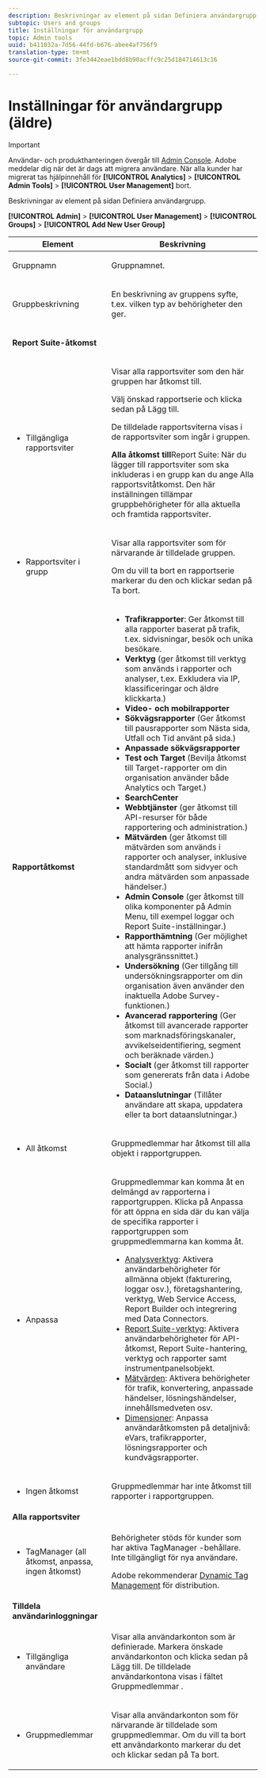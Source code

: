 ```yaml
---
description: Beskrivningar av element på sidan Definiera användargrupp.
subtopic: Users and groups
title: Inställningar för användargrupp
topic: Admin tools
uuid: b411032a-7d56-44fd-b676-abee4af756f9
translation-type: tm+mt
source-git-commit: 3fe3442eae1bdd8b90acffc9c25d184714613c16

---
```



# Inställningar för användargrupp (äldre)

>[!IMPORTANT]
>
>Användar- och produkthanteringen övergår till [Admin Console](https://helpx.adobe.com/se/enterprise/using/admin-console.html). Adobe meddelar dig när det är dags att migrera användare. När alla kunder har migrerat tas hjälpinnehåll för **[!UICONTROL Analytics]** > **[!UICONTROL Admin Tools]** > **[!UICONTROL User Management]** bort.

Beskrivningar av element på sidan Definiera användargrupp.

**[!UICONTROL Admin]** > **[!UICONTROL User Management]** > **[!UICONTROL Groups]** > **[!UICONTROL Add New User Group]**

<table id="table_85E9EBF7984545C780631D6C2090BD99"> 
 <thead> 
  <tr> 
   <th colname="col1" class="entry"> Element </th> 
   <th colname="col2" class="entry"> Beskrivning </th> 
  </tr> 
 </thead>
 <tbody> 
  <tr> 
   <td colname="col1"> <p>Gruppnamn </p> </td> 
   <td colname="col2"> <p>Gruppnamnet. </p> </td> 
  </tr> 
  <tr> 
   <td colname="col1"> <p>Gruppbeskrivning </p> </td> 
   <td colname="col2"> <p>En beskrivning av gruppens syfte, t.ex. vilken typ av behörigheter den ger. </p> </td> 
  </tr> 
  <tr> 
   <td colname="col1"> <p><b>Report Suite-åtkomst</b> </p> </td> 
   <td colname="col2"> </td> 
  </tr> 
  <tr> 
   <td colname="col1"> <p> 
     <ul id="ul_62D4A028A1194E02B2F0D364D01E741C"> 
      <li id="li_11ADAD0A625046409B4FCCEF1D14E1E6">Tillgängliga rapportsviter </li> 
     </ul> </p> </td> 
   <td colname="col2"> <p>Visar alla rapportsviter som den här gruppen har åtkomst till. </p> <p>Välj önskad rapportserie och klicka sedan på <span class="uicontrol"> Lägg till</span>. </p> <p>De tilldelade rapportsviterna visas i de <span class="wintitle"> rapportsviter som ingår i gruppen</span>. </p> <p><b>Alla åtkomst till</b>Report Suite: När du lägger till rapportsviter som ska inkluderas i en grupp kan du ange <span class="uicontrol"> Alla rapportsvitåtkomst</span>. Den här inställningen tillämpar gruppbehörigheter för alla aktuella och framtida rapportsviter. </p> </td> 
  </tr> 
  <tr> 
   <td colname="col1"> <p> 
     <ul id="ul_2615D113681C402E8F6B2A844B402626"> 
      <li id="li_6E04FC6AE26F4052835EF3AE51CDE2E3">Rapportsviter i grupp </li> 
     </ul> </p> </td> 
   <td colname="col2"> <p>Visar alla rapportsviter som för närvarande är tilldelade gruppen. </p> <p>Om du vill ta bort en rapportserie markerar du den och klickar sedan på <span class="uicontrol"> Ta bort</span>. </p> </td> 
  </tr> 
  <tr> 
   <td colname="col1"> <p><b>Rapportåtkomst</b> </p> </td> 
   <td colname="col2"> 
    <draft-comment> 
     <p> 
      <ul id="ul_81ABB1701BEC44ECB548F98EB818F83B"> 
       <li id="li_FCE10A56AF904C9CBCE24AC91025639C"><b>Trafikrapporter</b>: Ger åtkomst till alla rapporter baserat på trafik, t.ex. sidvisningar, besök och unika besökare. </li> 
       <li id="li_2742B7A661FC45F496DFFBBB6CE675DE"><b>Verktyg</b> (ger åtkomst till verktyg som används i rapporter och analyser, t.ex. Exkludera via IP, klassificeringar och äldre klickkarta.) </li> 
       <li id="li_88D54C31211B4A38B46FF64651718865"><b>Video- och mobilrapporter</b> </li> 
       <li id="li_DBC756832B52433DA6467EA8AEC02DBA"><b>Sökvägsrapporter</b> (Ger åtkomst till pausrapporter som Nästa sida, Utfall och Tid använt på sida.) </li> 
       <li id="li_D0B1B964C071441EAEC919DD7CC08E3D"><b>Anpassade sökvägsrapporter</b> </li> 
       <li id="li_D63F60FF2DD2418A876B53404634D12D"><b>Test och Target </b>(Bevilja åtkomst till Target-rapporter om din organisation använder både Analytics och Target.) </li> 
       <li id="li_03CE1718D51049D596DB061932D97506"><b>SearchCenter</b> </li> 
       <li id="li_78AB0BCEDBA946718F90B6D7AB52CB80"><b>Webbtjänster </b>(ger åtkomst till API-resurser för både rapportering och administration.) </li> 
       <li id="li_DCA83780F6214AF1A82255BC977744F1"><b>Mätvärden</b> (ger åtkomst till mätvärden som används i rapporter och analyser, inklusive standardmått som sidvyer och andra mätvärden som anpassade händelser.)</li> 
       <li id="li_A200E3CED33D4B15BFD30CBDD930912C"><b>Admin Console </b>(ger åtkomst till olika komponenter på Admin Menu, till exempel loggar och Report Suite-inställningar.) </li> 
       <li id="li_CF3FA04D402A47618401633BA8583010"><b>Rapporthämtning</b> (Ger möjlighet att hämta rapporter inifrån analysgränssnittet.) </li> 
       <li id="li_03AC2D9FF43648CB90E514C62DC31217"><b>Undersökning</b> (Ger tillgång till undersökningsrapporter om din organisation även använder den inaktuella Adobe Survey-funktionen.) </li> 
       <li id="li_9FC3F25F335641B5AC9232BDC2DCCECA"><b>Avancerad rapportering</b> (Ger åtkomst till avancerade rapporter som marknadsföringskanaler, avvikelseidentifiering, segment och beräknade värden.) </li> 
       <li id="li_DB56BEB8D31A4918B5CCD3CBBC1DF40A"><b>Socialt</b> (ger åtkomst till rapporter som genererats från data i Adobe Social.) </li> 
       <li id="li_3C2F4F91B92A4CD9BCDD69E6FCE85EEE"><b>Dataanslutningar </b>(Tillåter användare att skapa, uppdatera eller ta bort dataanslutningar.) </li> 
      </ul> </p> 
    </draft-comment> </td> 
  </tr> 
  <tr> 
   <td colname="col1"> <p> 
     <ul id="ul_CE3DC9C5D63348E48D72BEC32C9A2B45"> 
      <li id="li_9636E0FA37BE4FE48F8723F46C96FFC4">All åtkomst </li> 
     </ul> </p> </td> 
   <td colname="col2"> <p>Gruppmedlemmar har åtkomst till alla objekt i rapportgruppen. </p> </td> 
  </tr> 
  <tr> 
   <td colname="col1"> <p> 
     <ul id="ul_B573C170710545F0BF5CC3675A8F7ECA"> 
      <li id="li_238BA42873E24953A0D73443F36BD7C8">Anpassa </li> 
     </ul> </p> </td> 
   <td colname="col2"> <p>Gruppmedlemmar kan komma åt en delmängd av rapporterna i rapportgruppen. Klicka på <span class="uicontrol"> Anpassa</span> för att öppna en sida där du kan välja de specifika rapporter i rapportgruppen som gruppmedlemmarna kan komma åt. </p> 
    <ul id="ul_16D5EF18D57D4608AEEDEC40D90D8828"> 
     <li id="li_F29E84C6228A464C8807F09205AEAAC6"><a href="/help/admin/user-management2/c-customize-report-access/groups-analytics-tools.md"> Analysverktyg</a>: Aktivera användarbehörigheter för allmänna objekt (fakturering, loggar osv.), företagshantering, verktyg, Web Service Access, Report Builder och integrering med Data Connectors. </li> 
     <li id="li_A6EB788162A2455E94CE54B9279A854D"><a href="/help/admin/user-management2/c-customize-report-access/groups-report-suite-tools.md"> Report Suite-verktyg</a>: Aktivera användarbehörigheter för API-åtkomst, Report Suite-hantering, verktyg och rapporter samt instrumentpanelsobjekt. </li> 
     <li id="li_EDB0255E009B4F1CAFAF53966B41363C"><a href="/help/admin/user-management2/c-customize-report-access/groups-metrics.md"> Mätvärden</a>: Aktivera behörigheter för trafik, konvertering, anpassade händelser, lösningshändelser, innehållsmedveten osv. </li> 
     <li id="li_8DAE87D1DEF54803A9C6FE31C01F0FB0"><a href="/help/admin/user-management2/c-customize-report-access/groups-dimensions.md"> Dimensioner</a>: Anpassa användaråtkomsten på detaljnivå: eVars, trafikrapporter, lösningsrapporter och kundvägsrapporter. </li> 
    </ul> </td> 
  </tr> 
  <tr> 
   <td colname="col1"> <p> 
     <ul id="ul_F992DC52D44B4E1E9448D699A57AA7A9"> 
      <li id="li_5D07359AF741418FB73468400686CB57">Ingen åtkomst </li> 
     </ul> </p> </td> 
   <td colname="col2"> <p>Gruppmedlemmar har inte åtkomst till rapporter i rapportgruppen. </p> </td> 
  </tr> 
  <tr> 
   <td colname="col1"><b>Alla rapportsviter</b> </td> 
   <td colname="col2"> </td> 
  </tr> 
  <tr> 
   <td colname="col1"> <p> 
     <ul id="ul_19FCA8B24B7E4477B9AC9564D6CF2D44"> 
      <li id="li_F006EF42026F43069AEC0BFE01D7CBC8">TagManager (all åtkomst, anpassa, ingen åtkomst) </li> 
     </ul> </p> </td> 
   <td colname="col2"> <p>Behörigheter stöds för kunder som har aktiva <span class="keyword"> TagManager</span> -behållare. Inte tillgängligt för nya användare. </p> <p>Adobe rekommenderar <a href="https://docs.adobe.com/content/help/en/dtm/using/migration/atm-migration.html"> Dynamic Tag Management</a> för distribution. </p> </td> 
  </tr> 
  <tr> 
   <td colname="col1"><b>Tilldela användarinloggningar</b> </td> 
   <td colname="col2"> </td> 
  </tr> 
  <tr> 
   <td colname="col1"> <p> 
     <ul id="ul_8C68B33A3847467DBDC58838E3E85612"> 
      <li id="li_9BA51B0001AA41DE949322083A6CE70D">Tillgängliga användare </li> 
     </ul> </p> </td> 
   <td colname="col2"> <p>Visar alla användarkonton som är definierade. Markera önskade användarkonton och klicka sedan på <span class="uicontrol"> Lägg till</span>. De tilldelade användarkontona visas i fältet <span class="uicontrol"> Gruppmedlemmar</span> . </p> </td> 
  </tr> 
  <tr> 
   <td colname="col1"> <p> 
     <ul id="ul_5EAE5B2B54EA4C87BAA0C30AE9C8ECB0"> 
      <li id="li_FB6C9E925A5E498BBAFE13EF7606E940">Gruppmedlemmar </li> 
     </ul> </p> </td> 
   <td colname="col2"> <p>Visar alla användarkonton som för närvarande är tilldelade som gruppmedlemmar. Om du vill ta bort ett användarkonto markerar du det och klickar sedan på <span class="uicontrol"> Ta bort</span>. </p> </td> 
  </tr> 
 </tbody> 
</table>

